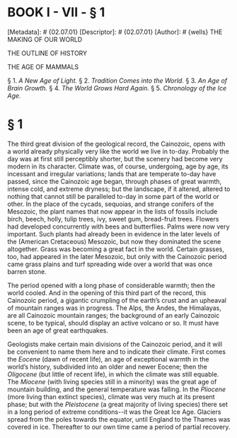 # BOOK I - VII - § 1
[Metadata]: # {02.07.01}
[Descriptor]: # {02.07.01}
[Author]: # {wells}
THE MAKING OF OUR WORLD




THE OUTLINE OF HISTORY

THE AGE OF MAMMALS

§ 1. _A New Age of Light._ § 2. _Tradition Comes into the World._ §
3. _An Age of Brain Growth._ § 4. _The World Grows Hard Again._ §      5.
_Chronology of the Ice Age._

# § 1
The third great division of the geological record, the Cainozoic, opens with a
world already physically very like the world we live in to-day. Probably the
day was at first still perceptibly shorter, but the scenery had become very
modern in its character. Climate was, of course, undergoing, age by age, its
incessant and irregular variations; lands that are temperate to-day have
passed, since the Cainozoic age began, through phases of great warmth, intense
cold, and extreme dryness; but the landscape, if it altered, altered to nothing
that cannot still be paralleled to-day in some part of the world or other. In
the place of the cycads, sequoias, and strange conifers of the Mesozoic, the
plant names that now appear in the lists of fossils include birch, beech,
holly, tulip trees, ivy, sweet gum, bread-fruit trees. Flowers had developed
concurrently with bees and butterflies. Palms were now very important. Such
plants had already been in evidence in the later levels of the (American
Cretaceous) Mesozoic, but now they dominated the scene altogether. Grass was
becoming a great fact in the world. Certain grasses, too, had appeared in the
later Mesozoic, but only with the Cainozoic period came grass plains and turf
spreading wide over a world that was once barren stone.

The period opened with a long phase of considerable warmth; then the world
cooled. And in the opening of this third part of the record, this Cainozoic
period, a gigantic crumpling of the earth’s crust and an upheaval of mountain
ranges was in progress. The Alps, the Andes, the Himalayas, are all Cainozoic
mountain ranges; the background of an early Cainozoic scene, to be typical,
should display an active volcano or so. It must have been an age of great
earthquakes.

Geologists make certain main divisions of the Cainozoic period, and it will be
convenient to name them here and to indicate their climate. First comes the
_Eocene_ (dawn of recent life), an age of exceptional warmth in the world’s
history, subdivided into an older and newer Eocene; then the _Oligocene_ (but
little of recent life), in which the climate was still equable. The _Miocene_
(with living species still in a minority) was the great age of mountain
building, and the general temperature was falling. In the _Pliocene_ (more
living than extinct species), climate was very much at its present phase; but
with the _Pleistocene_ (a great majority of living species) there set in a long
period of extreme conditions--it was the Great Ice Age. Glaciers spread from
the poles towards the equator, until England to the Thames was covered in ice.
Thereafter to our own time came a period of partial recovery.

